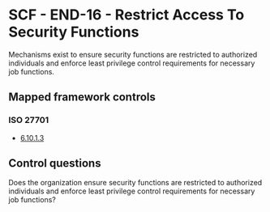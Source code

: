 # SCF - END-16 - Restrict Access To Security Functions
Mechanisms exist to ensure security functions are restricted to authorized individuals and enforce least privilege control requirements for necessary job functions.
## Mapped framework controls
### ISO 27701
- [6.10.1.3](../iso27701/61013.md)
  
## Control questions
Does the organization ensure security functions are restricted to authorized individuals and enforce least privilege control requirements for necessary job functions?
  